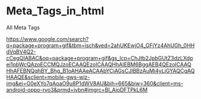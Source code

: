 # Meta_Tags_in_html
All Meta Tags

https://www.google.com/search?q=package+program+gif&tbm=isch&ved=2ahUKEwjO4_GFjYz4AhUGh_0HHdVqBV4Q2-cCegQIABAC&oq=package+program+gif&gs_lcp=ChJtb2JpbGUtZ3dzLXdpei1pbWcQAzoECCMQJzoECAAQEzoICAAQHhAIEBM6BggAEB4QEzoICAAQHhAFEBNQqhBY_Bhg_B1oAHAAeACAAbYCiAGsCJIBBzAuMi4yLjGYAQCgAQHAAQE&sclient=mobile-gws-wiz-img&ei=G0eXYo7qAoaO9u8P1dWV8AU&bih=665&biw=360&client=ms-android-oppo-rvo3&prmd=ivbn#imgrc=Bl_AioDFTPkL6M
